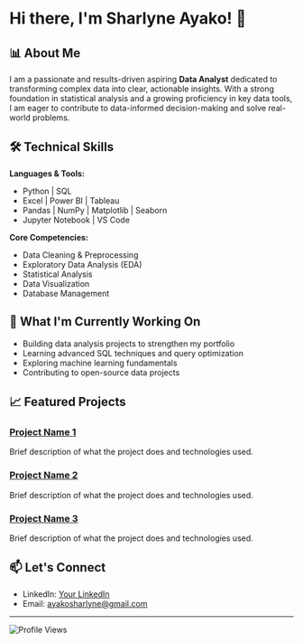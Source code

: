 # Hi there, I'm Sharlyne Ayako! 👋

## 📊 About Me

I am a passionate and results-driven aspiring **Data Analyst** dedicated to transforming complex data into clear, actionable insights. With a strong foundation in statistical analysis and a growing proficiency in key data tools, I am eager to contribute to data-informed decision-making and solve real-world problems.

## 🛠️ Technical Skills

**Languages & Tools:**
- Python | SQL 
- Excel | Power BI | Tableau
- Pandas | NumPy | Matplotlib | Seaborn
- Jupyter Notebook | VS Code

**Core Competencies:**
- Data Cleaning & Preprocessing
- Exploratory Data Analysis (EDA)
- Statistical Analysis
- Data Visualization
- Database Management

## 🚀 What I'm Currently Working On

- Building data analysis projects to strengthen my portfolio
- Learning advanced SQL techniques and query optimization
- Exploring machine learning fundamentals
- Contributing to open-source data projects

## 📈 Featured Projects

### [Project Name 1](link-to-repo)
Brief description of what the project does and technologies used.

### [Project Name 2](link-to-repo)
Brief description of what the project does and technologies used.

### [Project Name 3](link-to-repo)
Brief description of what the project does and technologies used.

## 📫 Let's Connect

- LinkedIn: [Your LinkedIn](your-linkedin-url)
- Email: ayakosharlyne@gmail.com
---

![Profile Views](https://komarev.com/ghpvc/?username=SharlyneAyako&color=brightgreen)
